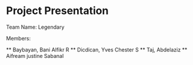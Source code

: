# Project Presentation

Team Name: Legendary

Members:

** Baybayan, Bani Alfikr R
** Dicdican, Yves Chester S
** Taj, Abdelaziz
** Aifream justine Sabanal
